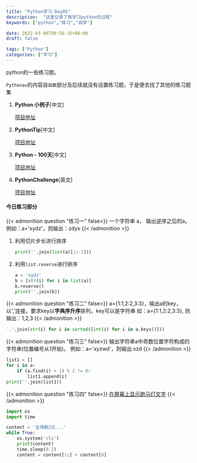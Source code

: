 ```yaml
---
title: "Python学习-Day05"
description:  "这里记录了我学习python的过程"
keywords: ["python","练习","自学"]

date: 2022-03-06T00:56:35+08:00
draft: false

tags: ["Python"]
categories: ["学习"]
---
```


python的一些练习题。

<!--more-->

`Pythonav`的内容自`函数`部分及后续就没有设置练习题，于是便去找了其他的练习题集

1. **Python 小例子**[中文]

   [项目地址](https://github.com/jackzhenguo/python-small-examples)

2. **PythonTip**[中文]

   [项目地址](http://www.pythontip.com/)

3. **Python - 100天**[中文]

   [项目地址](https://github.com/jackfrued/Python-100-Days)

4. **PythonChallenge**[英文]

   [项目地址](http://www.pythonchallenge.com/)



#### 今日练习部分

{{< admonition question "练习一" false>}}
一个字符串 a， 输出逆序之后的a。
例如：a='xydz'，则输出：zdyx
{{< /admonition >}}

1. 利用切片步长进行排序

   ```python
   print(''.join(list(a)[::-1]))
   ```

2. 利用`list.reverse`进行排序

   ```python
   a = 'xydz'
   b = [str(i) for i in list(a)]
   b.reverse()
   print(''.join(b))
   ```

   

{{< admonition question "练习二" false>}}
a={1:1,2:2,3:3}，输出a的key，以','连接。要求key以**字典序升序**排列，key可以是字符串
如：a={1:1,2:2,3:3}, 则输出：1,2,3
{{< /admonition >}}

```python
','.join(str(i) for i in sorted([int(i) for i in a.keys()]))
```



{{< admonition question "练习三" false>}}
输出字符串a中奇数位置字符构成的字符串(位置编号从1开始)。
例如：a='xyzwd'，则输出:xzd
{{< /admonition >}}

```python
list1 = []
for i in a:
    if (a.find(i) + 1) % 2 != 0:
        list1.append(i)
print(''.join(list1))
```



{{< admonition question "练习四" false>}}
[在屏幕上显示跑马灯文字](https://github.com/jackfrued/Python-100-Days/blob/master/Day01-15/07.%E5%AD%97%E7%AC%A6%E4%B8%B2%E5%92%8C%E5%B8%B8%E7%94%A8%E6%95%B0%E6%8D%AE%E7%BB%93%E6%9E%84.md#%E7%BB%83%E4%B9%A01%E5%9C%A8%E5%B1%8F%E5%B9%95%E4%B8%8A%E6%98%BE%E7%A4%BA%E8%B7%91%E9%A9%AC%E7%81%AF%E6%96%87%E5%AD%97)
{{< /admonition >}}

```python
import os
import time

content = '全场都2元...'
while True:
    os.system('cls')
    print(content)
    time.sleep(0.2)
    content = content[1:] + content[0]
```






